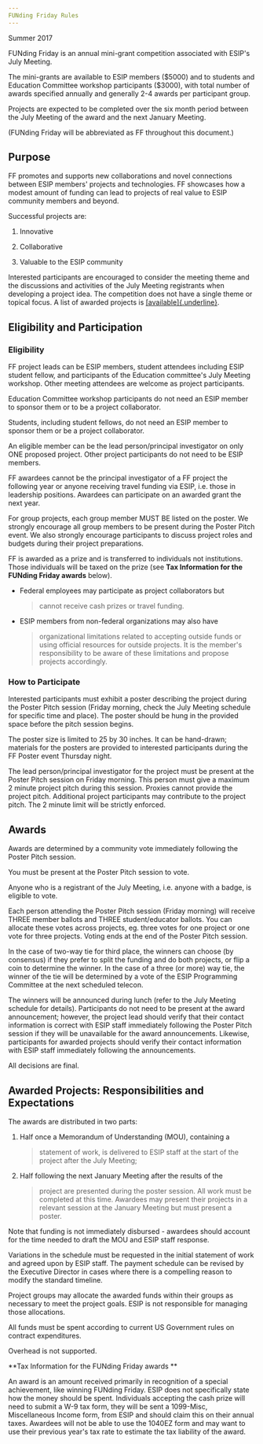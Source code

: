 ```yaml
---
FUNding Friday Rules
---
```


Summer 2017

FUNding Friday is an annual mini-grant competition associated with
ESIP's July Meeting.

The mini-grants are available to ESIP members (\$5000) and to students
and Education Committee workshop participants (\$3000), with total
number of awards specified annually and generally 2-4 awards per
participant group.

Projects are expected to be completed over the six month period between
the July Meeting of the award and the next January Meeting.

(FUNding Friday will be abbreviated as FF throughout this document.)

Purpose
-------

FF promotes and supports new collaborations and novel connections
between ESIP members' projects and technologies. FF showcases how a
modest amount of funding can lead to projects of real value to ESIP
community members and beyond.

Successful projects are:

1.  Innovative

2.  Collaborative

3.  Valuable to the ESIP community

Interested participants are encouraged to consider the meeting theme and
the discussions and activities of the July Meeting registrants when
developing a project idea. The competition does not have a single theme
or topical focus. A list of awarded projects is
[[available]{.underline}](http://wiki.esipfed.org/index.php/FUNding_Friday_Projects).

Eligibility and Participation
-----------------------------

### Eligibility

FF project leads can be ESIP members, student attendees including ESIP
student fellow, and participants of the Education committee's July
Meeting workshop. Other meeting attendees are welcome as project
participants.

Education Committee workshop participants do not need an ESIP member to
sponsor them or to be a project collaborator.

Students, including student fellows, do not need an ESIP member to
sponsor them or be a project collaborator.

An eligible member can be the lead person/principal investigator on only
ONE proposed project. Other project participants do not need to be ESIP
members.

FF awardees cannot be the principal investigator of a FF project the
following year or anyone receiving travel funding via ESIP, i.e. those
in leadership positions. Awardees can participate on an awarded grant
the next year.

For group projects, each group member MUST BE listed on the poster. We
strongly encourage all group members to be present during the Poster
Pitch event. We also strongly encourage participants to discuss project
roles and budgets during their project preparations.

FF is awarded as a prize and is transferred to individuals not
institutions. Those individuals will be taxed on the prize (see **Tax
Information for the FUNding Friday awards** below).

-   Federal employees may participate as project collaborators but
    > cannot receive cash prizes or travel funding.

-   ESIP members from non-federal organizations may also have
    > organizational limitations related to accepting outside funds or
    > using official resources for outside projects. It is the member's
    > responsibility to be aware of these limitations and propose
    > projects accordingly.

### How to Participate

Interested participants must exhibit a poster describing the project
during the Poster Pitch session (Friday morning, check the July
Meeting schedule for specific time and place). The poster should be hung
in the provided space before the pitch session begins.

The poster size is limited to 25 by 30 inches. It can be hand-drawn;
materials for the posters are provided to interested participants during
the FF Poster event Thursday night.

The lead person/principal investigator for the project must be present
at the Poster Pitch session on Friday morning. This person must give a
maximum 2 minute project pitch during this session. Proxies cannot
provide the project pitch. Additional project participants may
contribute to the project pitch. The 2 minute limit will be strictly
enforced.

Awards
------

Awards are determined by a community vote immediately following the
Poster Pitch session.

You must be present at the Poster Pitch session to vote.

Anyone who is a registrant of the July Meeting, i.e. anyone with a
badge, is eligible to vote.

Each person attending the Poster Pitch session (Friday morning) will
receive THREE member ballots and THREE student/educator ballots. You can
allocate these votes across projects, eg. three votes for one project or
one vote for three projects. Voting ends at the end of the Poster Pitch
session.

In the case of two-way tie for third place, the winners can choose (by
consensus) if they prefer to split the funding and do both projects, or
flip a coin to determine the winner. In the case of a three (or more)
way tie, the winner of the tie will be determined by a vote of the ESIP
Programming Committee at the next scheduled telecon.

The winners will be announced during lunch (refer to the July Meeting
schedule for details). Participants do not need to be present at the
award announcement; however, the project lead should verify that their
contact information is correct with ESIP staff immediately following the
Poster Pitch session if they will be unavailable for the award
announcements. Likewise, participants for awarded projects should verify
their contact information with ESIP staff immediately following the
announcements.

All decisions are final.

Awarded Projects: Responsibilities and Expectations
---------------------------------------------------

The awards are distributed in two parts:

1.  Half once a Memorandum of Understanding (MOU), containing a
    > statement of work, is delivered to ESIP staff at the start of the
    > project after the July Meeting;

2.  Half following the next January Meeting after the results of the
    > project are presented during the poster session. All work must be
    > completed at this time. Awardees may present their projects in a
    > relevant session at the January Meeting but must present a poster.

Note that funding is not immediately disbursed - awardees should account
for the time needed to draft the MOU and ESIP staff response.

Variations in the schedule must be requested in the initial statement of
work and agreed upon by ESIP staff. The payment schedule can be revised
by the Executive Director in cases where there is a compelling reason to
modify the standard timeline.

Project groups may allocate the awarded funds within their groups as
necessary to meet the project goals. ESIP is not responsible for
managing those allocations.

All funds must be spent according to current US Government rules on
contract expenditures.

Overhead is not supported.

**Tax Information for the FUNding Friday awards **

An award is an amount received primarily in recognition of a special
achievement, like winning FUNding Friday. ESIP does not specifically
state how the money should be spent. Individuals accepting the cash
prize will need to submit a W-9 tax form, they will be sent a 1099-Misc,
Miscellaneous Income form, from ESIP and should claim this on their
annual taxes. Awardees will not be able to use the 1040EZ form and may
want to use their previous year's tax rate to estimate the tax liability
of the award.
